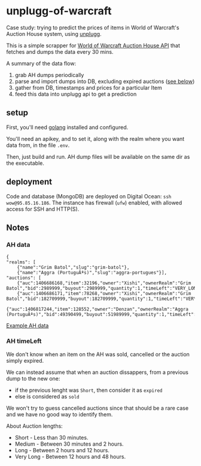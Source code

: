 # unplugg-of-warcraft
Case study: trying to predict the prices of items in World of Warcraft's Auction House system, using [unplugg][unplugg-api].

This is a simple scrapper for [World of Warcraft Auction House API][wow-api] that fetches and dumps the data every 30 mins.

A summary of the data flow:

1. grab AH dumps periodically
2. parse and import dumps into DB, excluding expired auctions ([see below](#ah-timeleft))
3. gather from DB, timestamps and prices for a particular Item
4. feed this data into unplugg api to get a prediction

## setup

First, you'll need [golang](https://golang.org/doc/install) installed and configured.

You'll need an apikey, and to set it, along with the realm where you want data from, in the file `.env`.

Then, just build and run.
AH dump files will be available on the same dir as the executable.

## deployment

Code and database (MongoDB) are deployed on Digital Ocean: `ssh wow@95.85.16.186`.
The instance has firewall (`ufw`) enabled, with allowed access for SSH and HTTP(S).

## Notes

### AH data

```
{
"realms": [
	{"name":"Grim Batol","slug":"grim-batol"},
	{"name":"Aggra (PortuguÃªs)","slug":"aggra-portugues"}],
"auctions": [
	{"auc":1406686168,"item":32196,"owner":"Xishi","ownerRealm":"Grim Batol","bid":2989999,"buyout":2989999,"quantity":1,"timeLeft":"VERY_LONG","rand":0,"seed":0,"context":0},
	{"auc":1406686171,"item":78268,"owner":"Xishi","ownerRealm":"Grim Batol","bid":182709999,"buyout":182709999,"quantity":1,"timeLeft":"VERY_LONG","rand":0,"seed":0,"context":14},
	{"auc":1406817244,"item":128552,"owner":"Denzan","ownerRealm":"Aggra (PortuguÃªs)","bid":49390499,"buyout":51989999,"quantity":1,"timeLeft":"LONG","rand":0,"seed":0,"context":0},
```
[Example AH data](http://auction-api-eu.worldofwarcraft.com/auction-data/1878bff06a82775ebf6438e312cd2682/auctions.json)

### AH timeLeft
We don't know when an item on the AH was sold, cancelled or the auction simply expired.

We can instead assume that when an auction dissappers, from a previous dump to the new one:
  - if the previous lenght was `Short`, then consider it as `expired` 
  - else is considered as `sold`

We won't try to guess cancelled auctions since that should be a rare case and we have no good way to identify them.

About Auction lengths:

  - Short - Less than 30 minutes.
  - Medium - Between 30 minutes and 2 hours.
  - Long - Between 2 hours and 12 hours.
  - Very Long - Between 12 hours and 48 hours.




[wow-api]: https://dev.battle.net/io-docs
[unplugg-api]: https://github.com/whitesmith/unplugg-api
